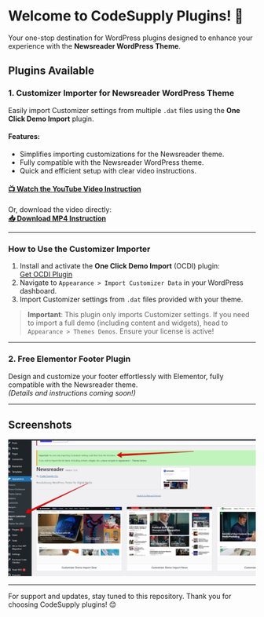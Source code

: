 # Welcome to CodeSupply Plugins! 🎉  

Your one-stop destination for WordPress plugins designed to enhance your experience with the **Newsreader WordPress Theme**.  

## Plugins Available  

### 1. **Customizer Importer for Newsreader WordPress Theme**  
Easily import Customizer settings from multiple `.dat` files using the **One Click Demo Import** plugin.

#### Features:  
- Simplifies importing customizations for the Newsreader theme.  
- Fully compatible with the Newsreader WordPress theme.  
- Quick and efficient setup with clear video instructions.  

#### [📺 Watch the YouTube Video Instruction](https://www.youtube.com/watch?v=7iJVH67Cg7A)  
Or, download the video directly:  
**[📥 Download MP4 Instruction](https://github.com/childtheme/codesupple/blob/customizer-importer-maag/video_customizer.mp4)**  

---

### How to Use the Customizer Importer  
1. Install and activate the **One Click Demo Import** (OCDI) plugin:  
   [Get OCDI Plugin](https://wordpress.org/plugins/one-click-demo-import/)  
2. Navigate to `Appearance > Import Customizer Data` in your WordPress dashboard.  
3. Import Customizer settings from `.dat` files provided with your theme.

> **Important**: This plugin only imports Customizer settings. If you need to import a full demo (including content and widgets), head to `Appearance > Themes Demos`. Ensure your license is active!  

---

### 2. **Free Elementor Footer Plugin**  
Design and customize your footer effortlessly with Elementor, fully compatible with the Newsreader theme.  
*(Details and instructions coming soon!)*  

---

## Screenshots  

![Customizer Importer](https://github.com/childtheme/codesupple/blob/customizer-importer-newsreader/screenshot3.jpg)  

---

For support and updates, stay tuned to this repository. Thank you for choosing CodeSupply plugins! 😊  




